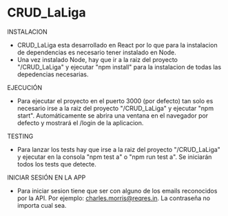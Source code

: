 # CRUD_LaLiga

INSTALACION
- CRUD_LaLiga esta desarrollado en React por lo que para la instalacion de dependencias es necesario tener instalado en Node.
- Una vez instalado Node, hay que ir a la raiz del proyecto "/CRUD_LaLiga" y ejecutar "npm install" para la instalacion de todas las depedencias necesarias.

EJECUCIÓN
- Para ejecutar el proyecto en el puerto 3000 (por defecto) tan solo es necesario irse a la raiz del proyecto "/CRUD_LaLiga" y ejecutar "npm start". Automáticamente se abrira una ventana en el navegador por defecto y mostrará el /login de la aplicacion.

TESTING
- Para lanzar los tests hay que irse a la raiz del proyecto "/CRUD_LaLiga" y ejecutar en la consola "npm test a" o "npm run test a". Se iniciarán todos los tests que detecte.

INICIAR SESIÓN EN LA APP
- Para iniciar sesion tiene que ser con alguno de los emails reconocidos por la API. Por ejemplo: charles.morris@reqres.in. La contraseña no importa cual sea.
